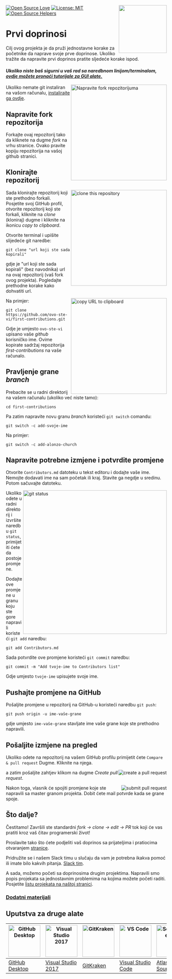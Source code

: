 [![Open Source Love](https://badges.frapsoft.com/os/v1/open-source.svg?v=103)](https://github.com/ellerbrock/open-source-badges/)
[<img align="right" width="150" src="https://firstcontributions.github.io/assets/Readme/join-slack-team.png">](https://join.slack.com/t/firstcontributors/shared_invite/zt-1hg51qkgm-Xc7HxhsiPYNN3ofX2_I8FA)
[![License: MIT](https://img.shields.io/badge/License-MIT-green.svg)](https://opensource.org/licenses/MIT)
[![Open Source Helpers](https://www.codetriage.com/roshanjossey/first-contributions/badges/users.svg)](https://www.codetriage.com/roshanjossey/first-contributions)

# Prvi doprinosi

Cilj ovog projekta je da pruži jednostavne korake za početnike da naprave svoje prve doprinose. Ukoliko tražite da napravite prvi doprinos pratite sljedeće korake ispod.

#### _Ukoliko niste baš sigurni u vaš rad sa naredbnom linijom/terminalom, [ovdje možete pronaći tutorijale za GUI alate.](#Uputstva-za-druge-alate)_

<img align="right" width="300" src="https://firstcontributions.github.io/assets/Readme/fork.png" alt="Napravite fork repozitorijuma" />

Ukoliko nemate git instaliran na vašom računalu, [instalirajte ga ovdje](https://help.github.com/articles/set-up-git/).

## Napravite fork repozitorija

Forkajte ovaj repozitorij tako da kliknete na dugme _fork_ na vrhu stranice. Ovako pravite kopiju repozitorija na vašoj github stranici.

## Klonirajte repozitorij

<img align="right" width="300" src="https://firstcontributions.github.io/assets/Readme/clone.png" alt="clone this repository" />

Sada klonirajte repozitorij koji ste prethodno forkali. Posjetite svoj GitHub profil, otvorite repozitorij koji ste forkali, kliknite na _clone_ (kloniraj) dugme i kliknite na ikonicu _copy to clipboard_.

Otvorite terminal i upišite slijedeće git naredbe:

```
git clone "url koji ste sada kopirali"
```

gdje je "url koji ste sada kopirali" (bez navodnika) url na ovaj repozitorij (vaš fork ovog projekta). Pogledajte prethodne korake kako dohvatiti url.

<img align="right" width="300" src="https://firstcontributions.github.io/assets/Readme/copy-to-clipboard.png" alt="copy URL to clipboard" />

Na primjer:

```
git clone https://github.com/ovo-ste-vi/first-contributions.git
```

Gdje je umjesto `ovo-ste-vi` upisano vaše _github_ korisničko ime. Ovime kopirate sadržaj repozitorija _first-contributions_ na vaše računalo.

## Pravljenje grane _branch_

Prebacite se u radni direktorij na vašem računalu (ukoliko već niste tamo):

```
cd first-contributions
```

Pa zatim napravite novu granu _branch_ koristeći `git switch` comandu:

```
git switch -c add-svoje-ime
```

Na primjer:

```
git switch -c add-alonzo-church
```

## Napravite potrebne izmjene i potvrdite promjene

Otvorite `Contributors.md` datoteku u tekst editoru i dodajte vaše ime. Nemojte dodavati ime na sam početak ili kraj. Stavite ga negdje u sredinu. Potom sačuvajte datoteku.

<img align="right" width="450" src="https://firstcontributions.github.io/assets/Readme/git-status.png" alt="git status" />

Ukoliko odete u radni direktorij i izvršite naredbu `git status`, primijetiti ćete da postoje promjene.

Dodajte ove promjene u granu koju ste gore napravili koristeći `git add` naredbu:

```
git add Contributors.md
```

Sada potvrdite ove promjene koristeći `git commit` naredbu:

```
git commit -m "Add tvoje-ime to Contributors list"
```

Gdje umjesto `tvoje-ime` upisujete svoje ime.

## Pushajte promjene na GitHub

Pošaljite promjene u repozitorij na GitHub-u koristeći naredbu `git push`:

```
git push origin -u ime-vaše-grane
```

gdje umjesto `ime-vaše-grane` stavljate ime vaše grane koje ste prethodno napravili.

## Pošaljite izmjene na pregled

Ukoliko odete na repozitorij na vašem GitHub profilu primijetit ćete `Compare & pull request` Dugme. Kliknite na njega.

<img style="float: right;" src="https://firstcontributions.github.io/assets/Readme/compare-and-pull.png" alt="create a pull request" />

a zatim pošaljite zahtjev klikom na dugme _Create pull request_.

<img style="float: right;" src="https://firstcontributions.github.io/assets/Readme/submit-pull-request.png" alt="submit pull request" />

Nakon toga, vlasnik će spojiti promjene koje ste napravili sa master granom projekta. Dobit ćete mail potvrde kada se grane spoje.

## Što dalje?

Čestitamo! Završili ste standardni _fork -> clone -> edit -> PR_ tok koji će vas pratiti kroz vaš čitav programerski život!

Proslavite tako što ćete podjeliti vaš doprinos sa prijateljima i pratiocima otvaranjem [stranice](https://firstcontributions.github.io/#social-share).

Pridružite se i našem Slack timu u slučaju da vam je potrebna ikakva pomoć ili imate bilo kakvih pitanja. [Slack tim](https://join.slack.com/t/firstcontributors/shared_invite/zt-1hg51qkgm-Xc7HxhsiPYNN3ofX2_I8FA).

A sada, možemo početi sa doprinosima drugim projektima. Napravili smo popis projekata sa jednostavnim problemima na kojima možete početi raditi. Posjetite [listu projekata na naštoj stranici](https://firstcontributions.github.io/#project-list).

### [Dodatni materijali](../additional-material/git_workflow_scenarios/additional-material.md)

## Uputstva za druge alate

| <a href="gui-tool-tutorials/github-desktop-tutorial.md"><img alt="GitHub Desktop" src="https://desktop.github.com/images/desktop-icon.svg" width="100"></a> | <a href="gui-tool-tutorials/github-windows-vs2017-tutorial.md"><img alt="Visual Studio 2017" src="https://upload.wikimedia.org/wikipedia/commons/c/cd/Visual_Studio_2017_Logo.svg" width="100"></a> | <a href="gui-tool-tutorials/gitkraken-tutorial.md"><img alt="GitKraken" src="https://firstcontributions.github.io/assets/gui-tool-tutorials/gitkraken-tutorial/gk-icon.png" width="100"></a> | <a href="gui-tool-tutorials/github-windows-vs-code-tutorial.md"><img alt="VS Code" src="https://upload.wikimedia.org/wikipedia/commons/2/2d/Visual_Studio_Code_1.18_icon.svg" width=100></a> | <a href="gui-tool-tutorials/sourcetree-macos-tutorial.md"><img alt="Sourcetree App" src="https://wac-cdn.atlassian.com/dam/jcr:81b15cde-be2e-4f4a-8af7-9436f4a1b431/Sourcetree-icon-blue.svg" width=100></a> | <a href="gui-tool-tutorials/github-windows-intellij-tutorial.md"><img alt="IntelliJ IDEA" src="https://upload.wikimedia.org/wikipedia/commons/thumb/9/9c/IntelliJ_IDEA_Icon.svg/512px-IntelliJ_IDEA_Icon.svg.png" width=100></a> |
| ----------------------------------------------------------------------------------------------------------------------------------------------------------- | --------------------------------------------------------------------------------------------------------------------------------------------------------------------------------------------------- | -------------------------------------------------------------------------------------------------------------------------------------------------------------------------------------------- | -------------------------------------------------------------------------------------------------------------------------------------------------------------------------------------------- | ------------------------------------------------------------------------------------------------------------------------------------------------------------------------------------------------------------ | ----------------------------------------------------------------------------------------------------------------------------------------------------------------------------------------- |
| [GitHub Desktop](gui-tool-tutorials/github-desktop-tutorial.md)                                                                                             | [Visual Studio 2017](gui-tool-tutorials/github-windows-vs2017-tutorial.md)                                                                                                                          | [GitKraken](gui-tool-tutorials/gitkraken-tutorial.md)                                                                                                                                        | [Visual Studio Code](gui-tool-tutorials/github-windows-vs-code-tutorial.md)                                                                                                                  | [Atlassian Sourcetree](gui-tool-tutorials/sourcetree-macos-tutorial.md)                                                                                                                                      | [IntelliJ IDEA](gui-tool-tutorials/github-windows-intellij-tutorial.md)                                                                                                                   |
